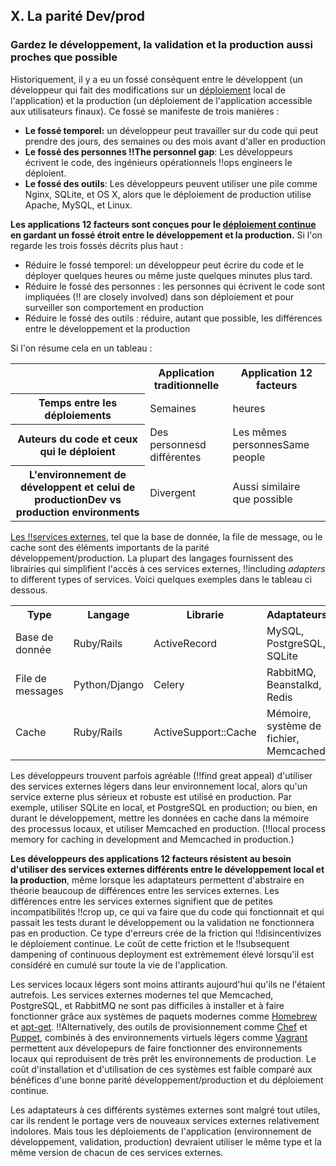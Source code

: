 ## X. La parité Dev/prod
### Gardez le développement, la validation et la production aussi proches que possible

Historiquement, il y a eu un fossé conséquent entre le développent (un développeur qui fait des modifications sur un [déploiement](./codebase) local de l'application) et la production (un déploiement de l'application accessible aux utilisateurs finaux). Ce fossé se manifeste de trois manières :

* **Le fossé temporel:** un développeur peut travailler sur du code qui peut prendre des jours, des semaines ou des mois avant d'aller en production
* **Le fossé des personnes !!The personnel gap**: Les développeurs écrivent le code, des ingénieurs opérationnels !!ops engineers le déploient.
* **Le fossé des outils**: Les développeurs peuvent utiliser une pile comme Nginx, SQLite, et OS X, alors que le déploiement de production utilise Apache, MySQL, et Linux.

**Les applications 12 facteurs sont conçues pour le [déploiement continue](http://www.avc.com/a_vc/2011/02/continuous-deployment.html) en gardant un fossé étroit entre le développement et la production.** Si l'on regarde les trois fossés décrits plus haut :

* Réduire le fossé temporel: un développeur peut écrire du code et le déployer quelques heures ou même juste quelques minutes plus tard.
* Réduire le fossé des personnes : les personnes qui écrivent le code sont impliquées (!! are closely involved) dans son déploiement et pour surveiller son comportement en production
* Réduire le fossé des outils : réduire, autant que possible, les différences entre le développement et la production

Si l'on résume cela en un tableau :

<table>
  <tr>
    <th></th>
    <th>Application traditionnelle</th>
    <th>Application 12 facteurs</th>
  </tr>
  <tr>
    <th>Temps entre les déploiements</th>
    <td>Semaines</td>
    <td>heures</td>
  </tr>
  <tr>
    <th>Auteurs du code et ceux qui le déploient</th>
    <td>Des personnesd différentes</td>
    <td>Les mêmes personnesSame people</td>
  </tr>
  <tr>
    <th>L'environnement de développent et celui de productionDev vs production environments</th>
    <td>Divergent</td>
    <td>Aussi similaire que possible</td>
  </tr>
</table>

[Les !!services externes](./backing-services), tel que la base de donnée, la file de message, ou le cache sont des éléments importants de la parité développement/production. La plupart des langages fournissent des librairies qui simplifient l'accès à ces services externes, !!including *adapters* to different types of services. Voici quelques exemples dans le tableau ci dessous.

<table>
  <tr>
    <th>Type</th>
    <th>Langage</th>
    <th>Librarie</th>
    <th>Adaptateurs</th>
  </tr>
  <tr>
    <td>Base de donnée</td>
    <td>Ruby/Rails</td>
    <td>ActiveRecord</td>
    <td>MySQL, PostgreSQL, SQLite</td>
  </tr>
  <tr>
    <td>File de messages</td>
    <td>Python/Django</td>
    <td>Celery</td>
    <td>RabbitMQ, Beanstalkd, Redis</td>
  </tr>
  <tr>
    <td>Cache</td>
    <td>Ruby/Rails</td>
    <td>ActiveSupport::Cache</td>
    <td>Mémoire, système de fichier, Memcached</td>
  </tr>
</table>

Les développeurs trouvent parfois agréable (!!find great appeal) d'utiliser des services externes légers dans leur environnement local, alors qu'un service externe plus sérieux et robuste est utilisé en production. Par exemple, utiliser SQLite en local, et PostgreSQL en production; ou bien, en durant le développement, mettre les données en cache dans la mémoire des processus locaux, et utiliser Memcached en production. (!!local process memory for caching in development and Memcached in production.)

**Les développeurs des applications 12 facteurs résistent au besoin d'utiliser des services externes différents entre le développement local et la production**, même lorsque les adaptateurs permettent d'abstraire en théorie beaucoup de différences entre les services externes. Les différences entre les services externes signifient que de petites incompatibilités !!crop up, ce qui va faire que du code qui fonctionnait et qui passait les tests durant le développement ou la validation ne fonctionnera pas en production. Ce type d'erreurs crée de la friction qui !!disincentivizes le déploiement continue. Le coût de cette friction et le !!subsequent dampening of continuous deployment est extrèmement élevé lorsqu'il est considéré en cumulé sur toute la vie de l'application.

Les services locaux légers sont moins attirants aujourd'hui qu'ils ne l'étaient autrefois. Les services externes modernes tel que Memcached, PostgreSQL, et RabbitMQ ne sont pas difficiles à installer et à faire fonctionner grâce aux systèmes de paquets modernes comme [Homebrew](http://mxcl.github.com/homebrew/) et [apt-get](https://help.ubuntu.com/community/AptGet/Howto). !!Alternatively, des outils de provisionnement comme [Chef](http://www.opscode.com/chef/) et [Puppet](http://docs.puppetlabs.com/), combinés à des environnements virtuels légers comme [Vagrant](http://vagrantup.com/) permettent aux dévelopepurs de faire fonctionner des environnements locaux qui reproduisent de très prêt les environnements de production. Le coût d'installation et d'utilisation de ces systèmes est faible comparé aux bénéfices d'une bonne parité développement/production et du déploiement continue.

Les adaptateurs à ces différents systèmes externes sont malgré tout utiles, car ils rendent le portage vers de nouveaux services externes relativement indolores. Mais tous les déploiements de l'application (environnement de développement, validation, production) devraient utiliser le même type et la même version de chacun de ces services externes.

